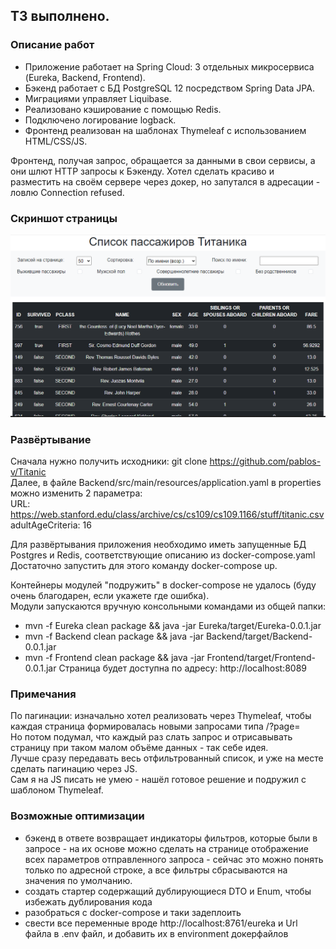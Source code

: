 ## ТЗ выполнено.

### Описание работ
- Приложение работает на Spring Cloud: 3 отдельных микросервиса (Eureka, Backend, Frontend).
- Бэкенд работает c БД PostgreSQL 12 посредством Spring Data JPA. 
- Миграциями управляет Liquibase.
- Реализовано кэширование с помощью Redis. 
- Подключено логирование logback.
- Фронтенд реализован на шаблонах Thymeleaf с использованием HTML/CSS/JS. 

Фронтенд, получая запрос, обращается за данными в свои сервисы, а они шлют HTTP запросы к Бэкенду.
Хотел сделать красиво и разместить на своём сервере через докер, но запутался в адресации - ловлю Connection refused.

### Скриншот страницы
![](image.png)

### Развёртывание
Сначала нужно получить исходники: git clone https://github.com/pablos-v/Titanic
\
Далее, в файле Backend/src/main/resources/application.yaml в properties можно изменить 2 параметра:
\
URL: https://web.stanford.edu/class/archive/cs/cs109/cs109.1166/stuff/titanic.csv
\
adultAgeCriteria: 16 


Для развёртывания приложения необходимо иметь запущенные БД Postgres и Redis, соответствующие описанию из docker-compose.yaml
Достаточно запустить для этого команду docker-compose up. 

Контейнеры модулей "подружить" в docker-compose не удалось (буду очень благодарен, если укажете где ошибка).
\
Модули запускаются вручную консольными командами из общей папки:
- mvn -f Eureka clean package && java -jar Eureka/target/Eureka-0.0.1.jar 
- mvn -f Backend clean package && java -jar Backend/target/Backend-0.0.1.jar 
- mvn -f Frontend clean package && java -jar Frontend/target/Frontend-0.0.1.jar
Страница будет доступна по адресу: http://localhost:8089

### Примечания
По пагинации: изначально хотел реализовать через Thymeleaf, чтобы каждая страница формировалась новыми запросами типа /?page=
\
Но потом подумал, что каждый раз слать запрос и отрисавывать страницу при таком малом объёме данных - так себе идея. 
\
Лучше сразу передавать весь отфильтрованный список, и уже на месте сделать пагинацию через JS. 
\
Сам я на JS писать не умею - нашёл готовое решение и подружил с шаблоном Thymeleaf.

### Возможные оптимизации
- бэкенд в ответе возвращает индикаторы фильтров, которые были в запросе - на их основе можно сделать на странице отображение всех параметров отправленного запроса - сейчас это можно понять только по адресной строке, а все фильтры сбрасываются на значения по умолчанию.
- создать стартер содержащий дублирующиеся DTO и Enum, чтобы избежать дублирования кода
- разобраться с docker-compose и таки задеплоить
- свести все переменные вроде http://localhost:8761/eureka и Url файла в .env файл, и добавить их в environment докерфайлов


